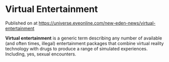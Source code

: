 # Virtual Entertainment
Published on  at https://universe.eveonline.com/new-eden-news/virtual-entertainment

**Virtual entertainment** is a generic term describing any number of
available (and often times, illegal) entertainment packages that combine
virtual reality technology with drugs to produce a range of simulated
experiences. Including, yes, sexual encounters.

